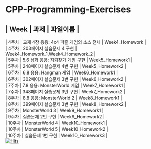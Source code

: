 # CPP-Programming-Exercises
| Week | 과제 | 파일이름 |  
---------------------------
| 4주차 | 교재 4장 응용: 4x4 퍼즐 게임의 소스 전체 | Week4_Homework |  
| 4주차 | 203페이지 실습문제 4 구현 | Week4_Homework_1,Week4_Homework_2 |  
| 5주차 | 5.6 심화 응용: 지뢰찾가 게임 구현 | Week5_Homework1 |  
| 5주차 | 248페이지 실습문제 4번 구현 | Week5_Homework2 |  
| 6주차 | 6.8 응용: Hangman 게임 | Week6_Homework1 |  
| 6주차 | 302페이지 실습문제 3번 구현 | Week6_Homework2 |  
| 7주차 | 7.8 응용: MonsterWorld 게임 | Week7_Homework1 |  
| 7주차 | 348페이지 실습문제 3번 구현 | Week7_Homework2 |  
| 8주차 | 8.8 응용: MonsterWorld 2 | Week8_Homework1 |  
| 8주차 | 399페이지 실습문제 3번 구현 | Week8_Homework2 |  
| 9주차 | MonsterWorld 3 | Week9_Homework1 |  
| 9주차 | 실습문제 2번 구현 | Week9_Homework2 |  
| 10주차 | MonsterWorld 4 | Week10_Homework1 |  
| 10주차 | MonsterWorld 5 | Week10_Homework2 |  
| 10주차 | 실습문제 1번 구현 | Week10_Homework3 |  
[![Hits](https://hits.seeyoufarm.com/api/count/incr/badge.svg?url=https%3A%2F%2Fgithub.com%2FShinYurang%2FCPP-Programming-Exercises.git&count_bg=%2379C83D&title_bg=%23555555&icon=&icon_color=%23E7E7E7&title=hits&edge_flat=false)](https://hits.seeyoufarm.com)               
